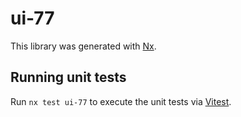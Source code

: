 # ui-77

This library was generated with [Nx](https://nx.dev).

## Running unit tests

Run `nx test ui-77` to execute the unit tests via [Vitest](https://vitest.dev/).
